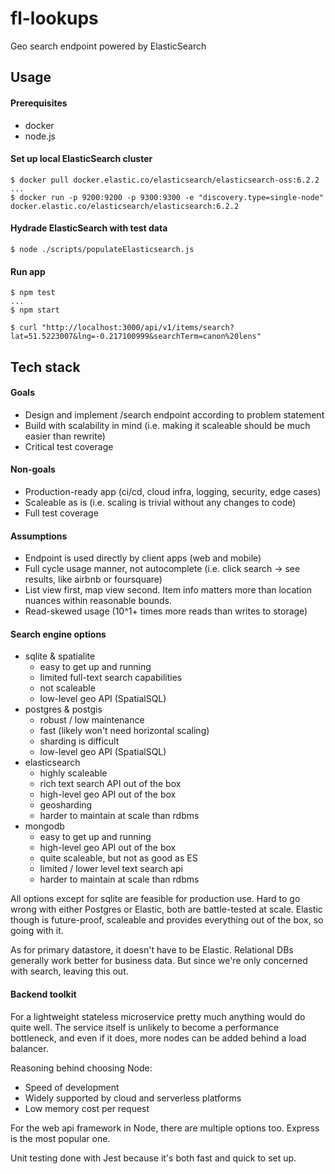 # fl-lookups
Geo search endpoint powered by ElasticSearch

## Usage

#### Prerequisites
- docker
- node.js

#### Set up local ElasticSearch cluster

```
$ docker pull docker.elastic.co/elasticsearch/elasticsearch-oss:6.2.2
...
$ docker run -p 9200:9200 -p 9300:9300 -e "discovery.type=single-node" docker.elastic.co/elasticsearch/elasticsearch:6.2.2
```
#### Hydrade ElasticSearch with test data

```
$ node ./scripts/populateElasticsearch.js
```

#### Run app

```
$ npm test
...
$ npm start
```
```
$ curl "http://localhost:3000/api/v1/items/search?lat=51.5223007&lng=-0.217100999&searchTerm=canon%20lens" 
```
## Tech stack

#### Goals

- Design and implement /search endpoint according to problem statement
- Build with scalability in mind (i.e. making it scaleable should be much easier than rewrite)
- Critical test coverage

#### Non-goals

- Production-ready app (ci/cd, cloud infra, logging, security, edge cases)
- Scaleable as is (i.e. scaling is trivial without any changes to code)
- Full test coverage

#### Assumptions

- Endpoint is used directly by client apps (web and mobile)
- Full cycle usage manner, not autocomplete (i.e. click search -> see results, like airbnb or foursquare)
- List view first, map view second. Item info matters more than location nuances within reasonable bounds.
- Read-skewed usage (10^1+ times more reads than writes to storage)

#### Search engine options

- sqlite & spatialite
    - easy to get up and running
    - limited full-text search capabilities
    - not scaleable
    - low-level geo API (SpatialSQL)
- postgres & postgis
    - robust / low maintenance
    - fast (likely won't need horizontal scaling)
    - sharding is difficult
    - low-level geo API (SpatialSQL)
- elasticsearch
    - highly scaleable
    - rich text search API out of the box
    - high-level geo API out of the box
    - geosharding
    - harder to maintain at scale than rdbms
- mongodb
    - easy to get up and running
    - high-level geo API out of the box
    - quite scaleable, but not as good as ES
    - limited / lower level text search api
    - harder to maintain at scale than rdbms
    
All options except for sqlite are feasible for production use. Hard to go wrong with either Postgres or Elastic, both are battle-tested at scale. Elastic though is future-proof, scaleable and provides everything out of the box, so going with it.

As for primary datastore, it doesn't have to be Elastic. Relational DBs generally work better for business data. But since we're only concerned with search, leaving this out.

#### Backend toolkit

For a lightweight stateless microservice pretty much anything would do quite well. The service itself is unlikely to become a performance bottleneck, and even if it does, more nodes can be added behind a load balancer.

Reasoning behind choosing Node:
- Speed of development
- Widely supported by cloud and serverless platforms
- Low memory cost per request

For the web api framework in Node, there are multiple options too. Express is the most popular one.

Unit testing done with Jest because it's both fast and quick to set up.

